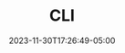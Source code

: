 ---
weight: 999
title: "CLI"
description: ""
icon: "article"
date: "2023-11-30T17:26:49-05:00"
lastmod: "2023-11-30T17:26:49-05:00"
draft: true
toc: true
---